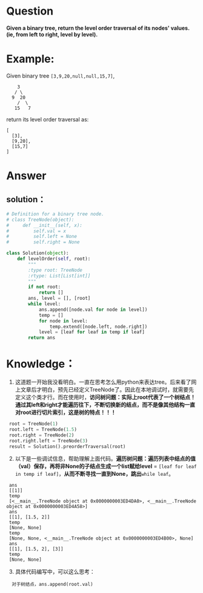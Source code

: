 # Question

**Given a binary tree, return the level order traversal of its nodes' values. \(ie, from left to right, level by level\).**

# Example:

Given binary tree `[3,9,20,null,null,15,7]`,

```
    3
   / \
  9  20
    /  \
   15   7
```

return its level order traversal as:

```
[
  [3],
  [9,20],
  [15,7]
]
```

# Answer

## solution：

```python
# Definition for a binary tree node.
# class TreeNode(object):
#     def __init__(self, x):
#         self.val = x
#         self.left = None
#         self.right = None

class Solution(object):
    def levelOrder(self, root):
        """
        :type root: TreeNode
        :rtype: List[List[int]]
        """
        if not root:
            return []
        ans, level = [], [root]
        while level:
            ans.append([node.val for node in level])
            temp = []
            for node in level:
                temp.extend([node.left, node.right])
            level = [leaf for leaf in temp if leaf]
        return ans     
```

# Knowledge：

1. 这道题一开始我没看明白。一直在思考怎么用python来表达tree。后来看了网上文章后才明白，预先已经定义TreeNode了。因此在本地调试时，就需要先定义这个类才行。而在使用时，**访问树问题：实际上root代表了一个树结点！通过其left和right才能遍历往下，不断切换新的结点，而不是像其他结构一直对root进行切片索引，这是树的特点！！！**
  ```python
   root = TreeNode(1)
   root.left = TreeNode(1.5)
   root.right = TreeNode(2)
   root.right.left = TreeNode(3)
   result = Solution().preorderTraversal(root)
  ```

2. 以下是一些调试信息，帮助理解上面代码。**遍历树问题：遍历列表中结点的值（val）保存，再将非None的子结点生成一个list赋给level** = `[leaf for leaf in temp if leaf]`，**从而不断寻找一直到None，跳出**`while leaf`。

  ```
   ans
   [[1]]
   temp
   [<__main__.TreeNode object at 0x0000000003ED4DA0>, <__main__.TreeNode object at 0x0000000003ED4A58>]
   ans
   [[1], [1.5, 2]]
   temp
   [None, None]
   temp
   [None, None, <__main__.TreeNode object at 0x0000000003ED4B00>, None]
   ans
   [[1], [1.5, 2], [3]]
   temp
   [None, None]
  ```

3. 具体代码编写中，可以这么思考：

  ```
    对于树结点，ans.append(root.val)
        
  ```


